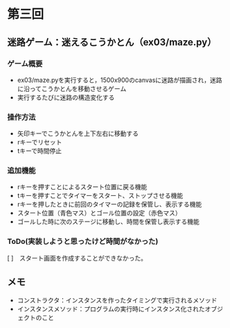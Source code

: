 # 第三回
## 迷路ゲーム：迷えるこうかとん（ex03/maze.py）
### ゲーム概要
- ex03/maze.pyを実行すると，1500x900のcanvasに迷路が描画され，迷路に沿ってこうかとんを移動させるゲーム
- 実行するたびに迷路の構造変化する
### 操作方法
- 矢印キーでこうかとんを上下左右に移動する
- rキーでリセット
- tキーで時間停止
### 追加機能
- rキーを押すことによるスタート位置に戻る機能
- tキーを押すことでタイマーをスタート、ストップさせる機能
- rキーを押したときに前回のタイマーの記録を保管し、表示する機能
- スタート位置（青色マス）とゴール位置の設定（赤色マス）
- ゴールした時に次のステージに移動し、時間を保管し表示する機能

### ToDo(実装しようと思ったけど時間がなかった)
[ ]　スタート画面を作成することができなかった。

## メモ
- コンストラクタ：インスタンスを作ったタイミングで実行されるメソッド
- インスタンスメソッド：プログラムの実行時にインスタンス化されたオブジェクトのこと